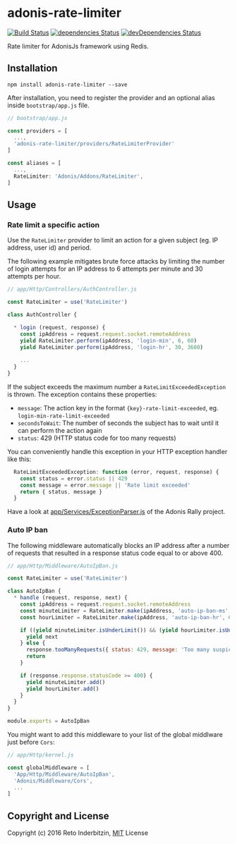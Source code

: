 # adonis-rate-limiter

[![Build Status](https://travis-ci.org/indr/adonis-rate-limiter.svg?branch=master)](https://travis-ci.org/indr/adonis-rate-limiter)
[![dependencies Status](https://david-dm.org/indr/adonis-rate-limiter/status.svg)](https://david-dm.org/indr/adonis-rate-limiter)
[![devDependencies Status](https://david-dm.org/indr/adonis-rate-limiter/dev-status.svg)](https://david-dm.org/indr/adonis-rate-limiter?type=dev)

Rate limiter for AdonisJs framework using Redis.

## Installation

```
npm install adonis-rate-limiter --save
```

After installation, you need to register the provider and an optional alias inside `bootstrap/app.js` file.

```javascript
// bootstrap/app.js

const providers = [
  ...,
  'adonis-rate-limiter/providers/RateLimiterProvider'
]

const aliases = [
  ...,
  RateLimiter: 'Adonis/Addons/RateLimiter',
]
```

## Usage

### Rate limit a specific action

Use the `RateLimiter` provider to limit an action for a given subject (eg. IP address, user id) and period.

The following example mitigates brute force attacks by limiting the number of login attempts for an IP address to 6 attempts per minute and 30 attempts per hour.

```javascript
// app/Http/Controllers/AuthController.js

const RateLimiter = use('RateLimiter')

class AuthController {

  * login (request, response) {
    const ipAddress = request.request.socket.remoteAddress
    yield RateLimiter.perform(ipAddress, 'login-min', 6, 60)
    yield RateLimiter.perform(ipAddress, 'login-hr', 30, 3600)
    
    ...
  }
}
```

If the subject exceeds the maximum number a `RateLimitExceededException` is thrown. The exception contains these properties:

 * `message`: The action key in the format `{key}-rate-limit-exceeded`, eg. `login-min-rate-limit-exceeded`
 * `secondsToWait`: The number of seconds the subject has to wait until it can perform the action again
 * `status`: 429 (HTTP status code for too many requests)
 
You can conveniently handle this exception in your HTTP exception handler like this:

```javascript
  RateLimitExceededException: function (error, request, response) {
    const status = error.status || 429
    const message = error.message || 'Rate limit exceeded'
    return { status, message }
  }
```

Have a look at [app/Services/ExceptionParser.js](https://github.com/adonisjs/adonis-rally/blob/develop/app/Services/ExceptionParser.js) of the Adonis Rally project.

### Auto IP ban

The following middleware automatically blocks an IP address after a number of requests that resulted in a response status code equal to or above 400.

```javascript
// app/Http/Middleware/AutoIpBan.js

const RateLimiter = use('RateLimiter')

class AutoIpBan {
  * handle (request, response, next) {
    const ipAddress = request.request.socket.remoteAddress
    const minuteLimiter = RateLimiter.make(ipAddress, 'auto-ip-ban-ms', 10, 60)
    const hourLimiter = RateLimiter.make(ipAddress, 'auto-ip-ban-hr', 60, 3600)

    if ((yield minuteLimiter.isUnderLimit()) && (yield hourLimiter.isUnderLimit())) {
      yield next
    } else {
      response.tooManyRequests({ status: 429, message: 'Too many suspicious requests' })
      return
    }

    if (response.response.statusCode >= 400) {
      yield minuteLimiter.add()
      yield hourLimiter.add()
    }
  }
}

module.exports = AutoIpBan
```

You might want to add this middleware to your list of the global middlware just before `Cors`:

```javascript
// app/Http/kernel.js

const globalMiddleware = [
  'App/Http/Middleware/AutoIpBan',
  'Adonis/Middleware/Cors',
  ...
]
```

## Copyright and License

Copyright (c) 2016 Reto Inderbitzin, [MIT](LICENSE.md) License
